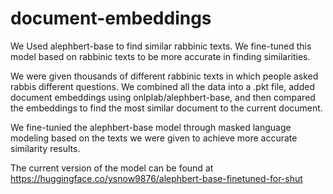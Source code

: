# document-embeddings
We Used alephbert-base to find similar rabbinic texts. We fine-tuned this model based on rabbinic texts to be more accurate in finding similarities.

We were given thousands of different rabbinic texts in which people asked rabbis different questions. We combined all the data into a .pkt file, added document embeddings using onlplab/alephbert-base, and then compared the embeddings to find the most similar document to the current document.

We fine-tunied the alephbert-base model through masked language modeling based on the texts we were given to achieve more accurate similarity results.

The current version of the model can be found at https://huggingface.co/ysnow9876/alephbert-base-finetuned-for-shut
